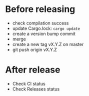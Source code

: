 # Before releasing

 - check compilation success
 - update Cargo.lock: `cargo update`
 - create a version bump commit
 - merge
 - create a new tag vX.Y.Z on master
 - git push origin vX.Y.Z

# After release

 - Check CI status
 - Check Releases status
